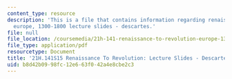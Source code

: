 ```yaml
---
content_type: resource
description: 'This is a file that contains information regarding renaissance to revolution:
  europe, 1300-1800 lecture slides - descartes.'
file: null
file_location: /coursemedia/21h-141-renaissance-to-revolution-europe-1300-1800-spring-2015/b8d42b0998fc12e663f042a4e8cbe2c3_MIT21H_141S15_Descartes.pdf
file_type: application/pdf
resourcetype: Document
title: '21H.141S15 Renaissance To Revolution: Lecture Slides - Descartes'
uid: b8d42b09-98fc-12e6-63f0-42a4e8cbe2c3
---
```

